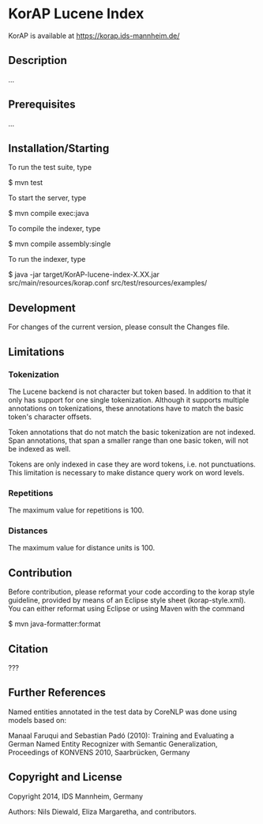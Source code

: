 KorAP Lucene Index
==================

KorAP is available at
https://korap.ids-mannheim.de/

Description
-----------
...

Prerequisites
-------------
...

Installation/Starting
---------------------

To run the test suite, type

  $ mvn test

To start the server, type

  $ mvn compile exec:java

To compile the indexer, type

  $ mvn compile assembly:single

To run the indexer, type

  $ java -jar target/KorAP-lucene-index-X.XX.jar
    src/main/resources/korap.conf
    src/test/resources/examples/

Development
-----------

For changes of the current version, please consult the
Changes file.

Limitations
-----------

### Tokenization

The Lucene backend is not character but token based.
In addition to that it only has support for one single tokenization.
Although it supports multiple annotations on tokenizations, these
annotations have to match the basic token's character offsets.

Token annotations that do not match the basic tokenization are
not indexed. Span annotations, that span a smaller range than one
basic token, will not be indexed as well.

Tokens are only indexed in case they are word tokens, i.e. not
punctuations. This limitation is necessary to make distance query
work on word levels.

### Repetitions

The maximum value for repetitions is 100.

### Distances

The maximum value for distance units is 100.

Contribution
------------


Before contribution, please reformat your code according to the korap
style guideline, provided by means of an Eclipse style sheet
(korap-style.xml). You can either reformat using Eclipse or using Maven
with the command

  $ mvn java-formatter:format

Citation
--------

???

Further References
------------------

Named entities annotated in the test data by CoreNLP was done using
models based on:

  Manaal Faruqui and Sebastian Padó (2010):
  Training and Evaluating a German Named Entity
  Recognizer with Semantic Generalization,
  Proceedings of KONVENS 2010,
  Saarbrücken, Germany

Copyright and License
---------------------

Copyright 2014, IDS Mannheim, Germany

Authors: Nils Diewald, Eliza Margaretha, and contributors.